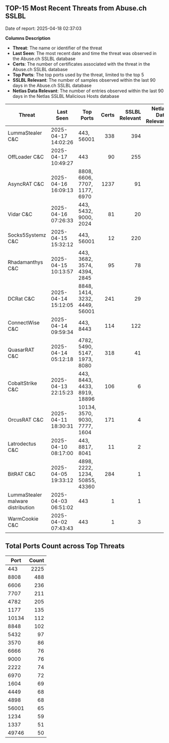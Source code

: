 ## TOP-15 Most Recent Threats from Abuse.ch SSLBL
Date of report: 2025-04-18 02:37:03

**Columns Description**
- **Threat**: The name or identifier of the threat
- **Last Seen**: The most recent date and time the threat was observed in the Abuse.ch SSLBL database
- **Certs**: The number of certificates associated with the threat in the Abuse.ch SSLBL database
- **Top Ports**: The top ports used by the threat, limited to the top 5
- **SSLBL Relevant**: The number of samples observed within the last 90 days in the Abuse.ch SSLBL database
- **Netlas Data Relevant**: The number of entries observed within the last 90 days in the Netlas SSLBL Malicious Hosts database



| Threat                     | Last Seen           | Top Ports          | Certs        | SSLBL Relevant   | Netlas Data Relevant  |
|----------------------------|---------------------|--------------------|-------------:|-----------------:|----------------------:|
| LummaStealer C&C           | 2025-04-17 14:02:26 | 443, 56001 | 338 | 394 | 0 |
| OffLoader C&C              | 2025-04-17 10:49:27 | 443 | 90 | 255 | 1 |
| AsyncRAT C&C               | 2025-04-16 16:09:13 | 8808, 6606, 7707, 1177, 6970 | 1237 | 91 | 4 |
| Vidar C&C                  | 2025-04-16 07:26:33 | 443, 5432, 9000, 2024 | 81 | 20 | 5 |
| Socks5Systemz C&C          | 2025-04-15 15:32:12 | 443, 56001 | 12 | 220 | 7 |
| Rhadamanthys C&C           | 2025-04-15 10:13:57 | 443, 3682, 3574, 4394, 2845 | 95 | 78 | 0 |
| DCRat C&C                  | 2025-04-14 15:12:05 | 8848, 1414, 3232, 4449, 56001 | 241 | 29 | 0 |
| ConnectWise C&C            | 2025-04-14 09:59:34 | 443, 8443 | 114 | 122 | 2 |
| QuasarRAT C&C              | 2025-04-14 05:12:18 | 4782, 5490, 5147, 1973, 8080 | 318 | 41 | 0 |
| CobaltStrike C&C           | 2025-04-13 22:15:23 | 443, 8443, 4433, 8919, 18896 | 106 | 6 | 4 |
| OrcusRAT C&C               | 2025-04-11 18:30:31 | 10134, 3570, 9030, 7777, 1604 | 171 | 4 | 0 |
| Latrodectus C&C            | 2025-04-10 08:17:00 | 443, 8817, 8041 | 11 | 2 | 0 |
| BitRAT C&C                 | 2025-04-05 19:33:12 | 4898, 2222, 1234, 50855, 43360 | 284 | 1 | 0 |
| LummaStealer malware distribution | 2025-04-03 06:51:02 | 443 | 1 | 1 | 0 |
| WarmCookie C&C             | 2025-04-02 07:43:43 | 443 | 1 | 3 | 0 |

## Total Ports Count across Top Threats
| Port       | Count      |
|------------|-----------:|
| 443 | 2225 |
| 8808 | 488 |
| 6606 | 236 |
| 7707 | 211 |
| 4782 | 205 |
| 1177 | 135 |
| 10134 | 112 |
| 8848 | 102 |
| 5432 | 97 |
| 3570 | 86 |
| 6666 | 76 |
| 9000 | 76 |
| 2222 | 74 |
| 6970 | 72 |
| 1604 | 69 |
| 4449 | 68 |
| 4898 | 68 |
| 56001 | 65 |
| 1234 | 59 |
| 1337 | 51 |
| 49746 | 50 |